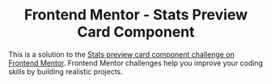 <h1 align="center"> Frontend Mentor - Stats Preview Card Component</h1>

This is a solution to the [Stats preview card component challenge on Frontend Mentor](https://www.frontendmentor.io/challenges/stats-preview-card-component-8JqbgoU62). Frontend Mentor challenges help you improve your coding skills by building realistic projects.

<!--
![](/public/screenshoot.png)

## Links

-   [Solution](https://www.frontendmentor.io/solutions/interactive-card-details-form-9qQ6D4d3nB)
-   [Live Site](https://icdf-frontend-mentor.netlify.app/)

## Built with

-   HTML
-   CSS

## Author

-   Website - [camilapaladines.netlify.app](https://camilapaladines.netlify.app/)
-   Frontend Mentor - [@paladinescamila](https://www.frontendmentor.io/profile/paladinescamila)
-   LinkedIn - [@paladinescamila](https://co.linkedin.com/in/paladinescamila)
-->
